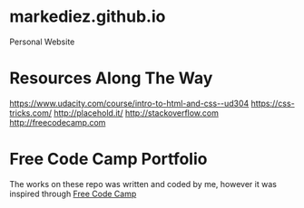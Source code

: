 # markediez.github.io
Personal Website

# Resources Along The Way
https://www.udacity.com/course/intro-to-html-and-css--ud304
https://css-tricks.com/
http://placehold.it/
http://stackoverflow.com
http://freecodecamp.com

# Free Code Camp Portfolio
The works on these repo was written and coded by me, however it was inspired through [Free Code Camp](https://www.freecodecamp.com)
